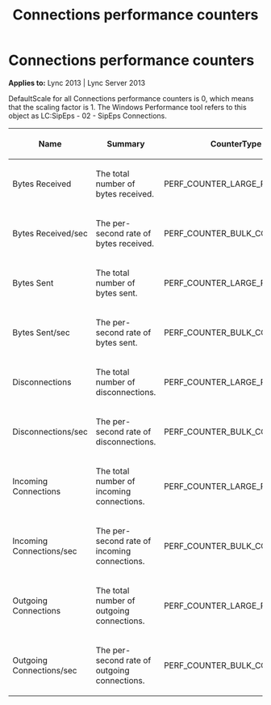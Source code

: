 ﻿---
title: Connections performance counters
TOCTitle: Connections performance counters
ms:assetid: a30c7508-08ff-47bf-9f09-ba48eeffc054
ms:mtpsurl: https://msdn.microsoft.com/en-us/library/Dn466112(v=office.15)
ms:contentKeyID: 57103405
ms.date: 07/25/2014
mtps_version: v=office.15
---

# Connections performance counters


**Applies to:** Lync 2013 | Lync Server 2013

DefaultScale for all Connections performance counters is 0, which means that the scaling factor is 1. The Windows Performance tool refers to this object as LC:SipEps - 02 - SipEps Connections.

<table>
<colgroup>
<col style="width: 33%" />
<col style="width: 33%" />
<col style="width: 33%" />
</colgroup>
<thead>
<tr class="header">
<th><p>Name</p></th>
<th><p>Summary</p></th>
<th><p>CounterType</p></th>
</tr>
</thead>
<tbody>
<tr class="odd">
<td><p>Bytes Received</p></td>
<td><p>The total number of bytes received.</p></td>
<td><p>PERF_COUNTER_LARGE_RAWCOUNT</p></td>
</tr>
<tr class="even">
<td><p>Bytes Received/sec</p></td>
<td><p>The per-second rate of bytes received.</p></td>
<td><p>PERF_COUNTER_BULK_COUNT</p></td>
</tr>
<tr class="odd">
<td><p>Bytes Sent</p></td>
<td><p>The total number of bytes sent.</p></td>
<td><p>PERF_COUNTER_LARGE_RAWCOUNT</p></td>
</tr>
<tr class="even">
<td><p>Bytes Sent/sec</p></td>
<td><p>The per-second rate of bytes sent.</p></td>
<td><p>PERF_COUNTER_BULK_COUNT</p></td>
</tr>
<tr class="odd">
<td><p>Disconnections</p></td>
<td><p>The total number of disconnections.</p></td>
<td><p>PERF_COUNTER_LARGE_RAWCOUNT</p></td>
</tr>
<tr class="even">
<td><p>Disconnections/sec</p></td>
<td><p>The per-second rate of disconnections.</p></td>
<td><p>PERF_COUNTER_BULK_COUNT</p></td>
</tr>
<tr class="odd">
<td><p>Incoming Connections</p></td>
<td><p>The total number of incoming connections.</p></td>
<td><p>PERF_COUNTER_LARGE_RAWCOUNT</p></td>
</tr>
<tr class="even">
<td><p>Incoming Connections/sec</p></td>
<td><p>The per-second rate of incoming connections.</p></td>
<td><p>PERF_COUNTER_BULK_COUNT</p></td>
</tr>
<tr class="odd">
<td><p>Outgoing Connections</p></td>
<td><p>The total number of outgoing connections.</p></td>
<td><p>PERF_COUNTER_LARGE_RAWCOUNT</p></td>
</tr>
<tr class="even">
<td><p>Outgoing Connections/sec</p></td>
<td><p>The per-second rate of outgoing connections.</p></td>
<td><p>PERF_COUNTER_BULK_COUNT</p></td>
</tr>
</tbody>
</table>

